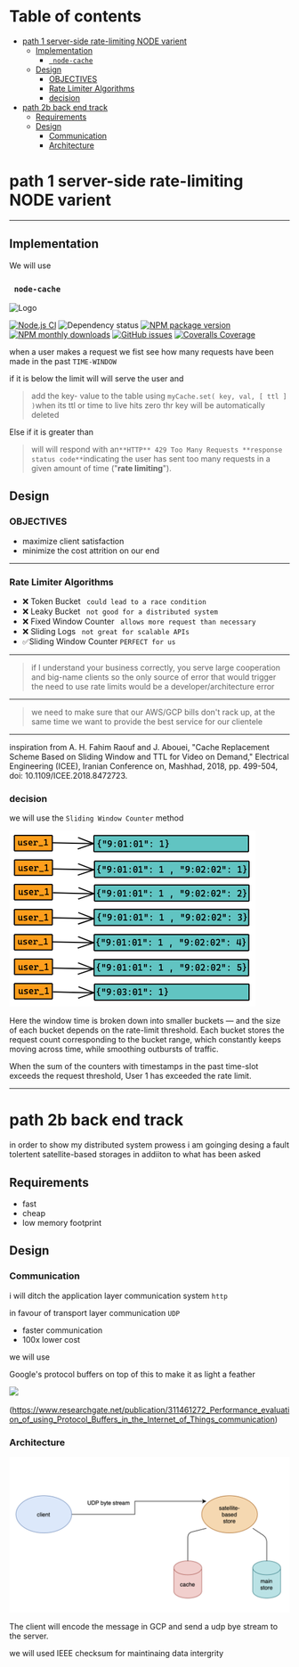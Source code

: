 # Table of contents

- [path 1 server-side rate-limiting NODE varient](#path-1-server-side-rate-limiting-node-varient)
  - [Implementation](#implementation)
    - [```` node-cache````](#-node-cache)
  - [Design](#design)
    - [OBJECTIVES](#objectives)
    - [Rate Limiter Algorithms](#rate-limiter-algorithms)
    - [decision](#decision)
- [path 2b back end track](#path-2b-back-end-track)
  - [Requirements](#requirements)
  - [Design](#design)
    - [Communication](#communication)
    - [Architecture](#architecture)

# path 1 server-side rate-limiting NODE varient



-------



## Implementation

We will use

### ```` node-cache````

![Logo](https://raw.githubusercontent.com/node-cache/node-cache/HEAD/logo/logo.png)

[![Node.js CI](https://github.com/node-cache/node-cache/workflows/Node.js%20CI/badge.svg?branch=master)](https://github.com/node-cache/node-cache/actions?query=workflow%3A"Node.js+CI"+branch%3A"master") ![Dependency status](https://img.shields.io/david/node-cache/node-cache) [![NPM package version](https://img.shields.io/npm/v/node-cache?label=npm%20package)](https://www.npmjs.com/package/node-cache) [![NPM monthly downloads](https://img.shields.io/npm/dm/node-cache)](https://www.npmjs.com/package/node-cache) [![GitHub issues](https://img.shields.io/github/issues/node-cache/node-cache)](https://github.com/node-cache/node-cache/issues) [![Coveralls Coverage](https://img.shields.io/coveralls/node-cache/node-cache.svg)](https://coveralls.io/github/node-cache/node-cache)



when a user makes a request we fist see how many requests have been made in the past ````TIME-WINDOW````

if it is below the limit will will serve the user and 



> add the key- value to the table using ````myCache.set( key, val, [ ttl ] )````when its ttl or time to live hits zero thr key will be automatically deleted



Else if it is greater than 



> will will respond with an```` **HTTP** 429 Too Many Requests **response status code** ````indicating the user has sent too many requests in a given amount of time ("**rate limiting**").





## Design



### OBJECTIVES

- maximize client satisfaction
- minimize the cost attrition on our end
----
### Rate Limiter Algorithms
- ❌ Token Bucket ```` could lead to a race condition````
- ❌ Leaky Bucket ```` not good for a distributed system````
- ❌ Fixed Window Counter ```` allows more request than necessary````
- ❌ Sliding Logs ```` not great for scalable APIs````
- ✅Sliding Window Counter ````PERFECT for us````
----
> if I understand your business correctly, 
> you serve large cooperation and big-name clients 
> so the only source of error that would trigger the
> need to use rate limits would be a developer/architecture error
----
>we need to make sure that our AWS/GCP bills don't 
> rack up, at the same time we want to provide the best
> service for our clientele
----
inspiration from 
A. H. Fahim Raouf and J. Abouei, "Cache Replacement Scheme Based on Sliding Window and TTL for Video on Demand," Electrical Engineering (ICEE), Iranian Conference on, Mashhad, 2018, pp. 499-504, doi: 10.1109/ICEE.2018.8472723.

### decision
we will use the ````Sliding Window Counter```` method

![](./ws-product-nodejs/sliding_window_ctr.png)

Here the window time is broken down into smaller buckets — and the size of each bucket depends on the rate-limit threshold. Each bucket stores the request count corresponding to the bucket range, which constantly keeps moving across time, while smoothing outbursts of traffic.

When the sum of the counters with timestamps in the past time-slot exceeds the request threshold, User 1 has exceeded the rate limit.

-------



# path 2b back end track

in order to show my distributed system prowess i am goinging desing a fault tolertent  satellite-based  storages in addiiton to what has been asked 

#### 

## Requirements

- fast 
- cheap
- low memory footprint

## Design



### Communication

i will ditch the application layer communication system ````http````

 in favour of transport layer communication   ````UDP````

- faster communication
- 100x lower cost

we will use 

Google's protocol buffers on top of this to make it as light a feather 

![](https://miro.medium.com/max/1400/1*2G7HXILlV5MUIHeNjiYZPA.png)

(https://www.researchgate.net/publication/311461272_Performance_evaluation_of_using_Protocol_Buffers_in_the_Internet_of_Things_communication)



### Architecture

![](https://github.com/dhruvpatelgeek/eq-works-interview/blob/master/ws-product-golang/architecture.png)





The client will encode the message in GCP and send a udp bye stream to the server. 

we will used IEEE checksum for maintinaing data intergrity 

 
